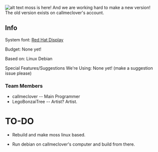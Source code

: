![alt text](https://github.com/callmeclover/mOSs/blob/16ebdaee432ad1ef0e280e4258a0cb948a7de844/moss.png "Logo Title Text 1")
moss is here! And we are working hard to make a new version! The old version exists on callmeclover's account.
##  Info
System font: [Red Hat Display](https://fonts.google.com/specimen/Red+Hat+Display?category=Sans+Serif,Monospace&vfonly=true&preview.text=mOSs&preview.text_type=custom#standard-styles)

Budget: None yet!

Based on: Linux Debian

Special Features/Suggestions We're Using: None yet! (make a suggestion issue please)

### Team Members
* callmeclover -- Main Programmer
* LegoBonzaiTree -- Artist? Artist.

# TO-DO
* Rebuild and make moss linux based.

* Run debian on callmeclover's computer and build from there.
